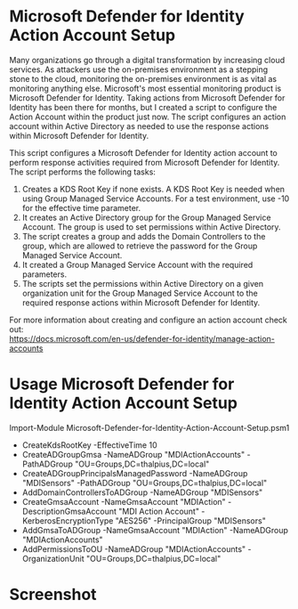 # Microsoft Defender for Identity Action Account Setup

Many organizations go through a digital transformation by increasing cloud services. As attackers use the on-premises environment as a stepping stone to the cloud, monitoring the on-premises environment is as vital as monitoring anything else. Microsoft's most essential monitoring product is Microsoft Defender for Identity. Taking actions from Microsoft Defender for Identity has been there for months, but I created a script to configure the Action Account within the product just now. The script configures an action account within Active Directory as needed to use the response actions within Microsoft Defender for Identity.

This script configures a Microsoft Defender for Identity action account to perform response activities required from Microsoft Defender for Identity. The script performs the following tasks:
 
1. Creates a KDS Root Key if none exists. A KDS Root Key is needed when using Group Managed Service Accounts. For a test environment, use -10 for the effective time parameter.
2. It creates an Active Directory group for the Group Managed Service Account. The group is used to set permissions within Active Directory.
3. The script creates a group and adds the Domain Controllers to the group, which are allowed to retrieve the password for the Group Managed Service Account.
4. It created a Group Managed Service Account with the required parameters.
5. The scripts set the permissions within Active Directory on a given organization unit for the Group Managed Service Account to the required response actions within Microsoft Defender for Identity.

For more information about creating and configure an action account check out:\
https://docs.microsoft.com/en-us/defender-for-identity/manage-action-accounts

# Usage Microsoft Defender for Identity Action Account Setup

Import-Module Microsoft-Defender-for-Identity-Action-Account-Setup.psm1

- CreateKdsRootKey -EffectiveTime 10
- CreateADGroupGmsa -NameADGroup "MDIActionAccounts" -PathADGroup "OU=Groups,DC=thalpius,DC=local"
- CreateADGroupPrincipalsManagedPassword -NameADGroup "MDISensors" -PathADGroup "OU=Groups,DC=thalpius,DC=local"
- AddDomainControllersToADGroup -NameADGroup "MDISensors"
- CreateGmsaAccount -NameGmsaAccount "MDIAction" -DescriptionGmsaAccount "MDI Action Account" -KerberosEncryptionType "AES256" -PrincipalGroup "MDISensors"
- AddGmsaToADGroup -NameGmsaAccount "MDIAction" -NameADGroup "MDIActionAccounts"
- AddPermissionsToOU -NameADGroup "MDIActionAccounts" -OrganizationUnit "OU=Groups,DC=thalpius,DC=local"

# Screenshot
